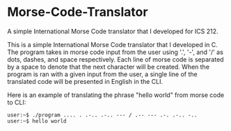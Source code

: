 # Morse-Code-Translator
A simple International Morse Code translator that I developed for ICS 212.

This is a simple International Morse Code translator that I developed in C. The program takes in morse code input from the user using '.', '-', and '/' as dots, dashes, and space respectively. Each line of morse code is separated by a space to denote that the next character will be created. When the program is ran with a given input from the user, a single line of the translated code will be presented in English in the CLI.

Here is an example of translating the phrase "hello world" from morse code to CLI:

```
user:~$ ./program .... . .-.. .-.. --- / .-- --- .-. .-.. -..
user:~$ hello world
```
